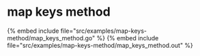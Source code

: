 # map keys method

{% embed include file="src/examples/map-keys-method/map_keys_method.go" %}
{% embed include file="src/examples/map-keys-method/map_keys_method.out" %}


